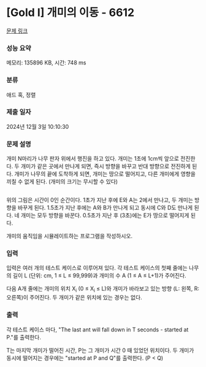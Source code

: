 # [Gold I] 개미의 이동 - 6612 

[문제 링크](https://www.acmicpc.net/problem/6612) 

### 성능 요약

메모리: 135896 KB, 시간: 748 ms

### 분류

애드 혹, 정렬

### 제출 일자

2024년 12월 3일 10:10:30

### 문제 설명

<p>개미 N마리가 나무 판자 위에서 행진을 하고 있다. 개미는 1초에 1cm씩 앞으로 전진한다. 두 개미가 같은 곳에서 만나게 되면, 즉시 방향을 바꾸고 반대 방향으로 전진하게 된다. 개미가 나무의 끝에 도착하게 되면, 개미는 땅으로 떨어지고, 다른 개미에게 영향을 끼칠 수 없게 된다. (개미의 크기는 무시할 수 있다)</p>

<p><img alt="" src="https://www.acmicpc.net/upload/images/ants.png"></p>

<p>위의 그림은 시간이 0인 순간이다. 1초가 지난 후에 E와 A는 2에서 만나고, 두 개미는 방향을 바꾸게 된다. 1.5초가 지난 후에는 A와 B가 만나게 되고 동시에 C와 D도 만나게 된다. 네 개미는 모두 방향을 바꾼다. 0.5초가 지난 후 (3초)에는 E가 땅으로 떨어지게 된다.</p>

<p>개미의 움직임을 시뮬레이트하는 프로그램을 작성하시오.</p>

### 입력 

 <p>입력은 여러 개의 테스트 케이스로 이루어져 있다. 각 테스트 케이스의 첫째 줄에는 나무의 길이 L (단위: cm, 1 ≤ L ≤ 99,999)과 개미의 수 A (1 ≤ A ≤ L+1)가 주어진다.</p>

<p>다음 A개 줄에는 개미의 위치 X<sub>i</sub> (0 ≤ X<sub>i</sub> ≤ L)와 개미가 바라보고 있는 방향 (L: 왼쪽, R: 오른쪽)이 주어진다. 두 개미가 같은 위치에 있는 경우는 없다.</p>

### 출력 

 <p>각 테스트 케이스 마다, "The last ant will fall down in T seconds - started at P."를 출력한다.</p>

<p>T는 마지막 개미가 떨어진 시간, P는 그 개미가 시간 0 때 있었던 위치이다. 두 개미가 동시에 떨어지는 경우에는 "started at P and Q"를 출력한다. (P < Q)</p>

